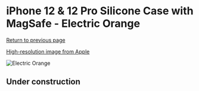 # iPhone 12 & 12 Pro Silicone Case with MagSafe - Electric Orange

[Return to previous page](/iphone_12)

[High-resolution image from Apple](https://store.storeimages.cdn-apple.com/8756/as-images.apple.com/is/MKTR3?wid=4500&hei=4500&fmt=png)

<div style="width: 500px"><img src="/everyphone/MKTR3.png" alt="Electric Orange"></div>

## Under construction
